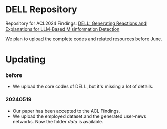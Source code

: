 # DELL Repository
Repository for ACL2024 Findings: [DELL: Generating Reactions and Explanations for LLM-Based Misinformation Detection](https://arxiv.org/abs/2402.10426)

We plan to upload the complete codes and related resources before June.

# Updating

### before
- We upload the core codes of DELL, but it's missing a lot of details.

### 20240519
- Our paper has been accepted to the ACL Findings.
- We upload the employed dataset and the generated user-news networks. Now the folder *data* is available.
